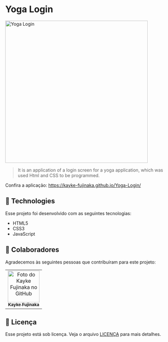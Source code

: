 # Yoga Login

<img src="https://github.com/Kayke-Fujinaka/Yoga-Login/blob/main/imageyoga.png?raw=true" width="450px" alt="Yoga Login">

>  It is an application of a login screen for a yoga application, which was used Html and CSS to be programmed.

Confira a aplicação: https://kayke-fujinaka.github.io/Yoga-Login/

## 🚀 Technologies

Esse projeto foi desenvolvido com as seguintes tecnologias:

- HTML5
- CSS3
- JavaScript

## 🤝 Colaboradores

Agradecemos às seguintes pessoas que contribuíram para este projeto:

<table>
  <tr>
    <td align="center">
      <a href="#">
        <img src="https://avatars.githubusercontent.com/u/98772000?s=400&u=80de9af672be7f75cc7a546838552cf63d5b82fe&v=4" width="100px;" alt="Foto do Kayke Fujinaka no GitHub"/><br>
        <sub>
          <b>Kayke Fujinaka</b>
        </sub>
      </a>
    </td>
  </tr>
</table>

## 📝 Licença

Esse projeto está sob licença. Veja o arquivo [LICENÇA](LICENSE.md) para mais detalhes.

